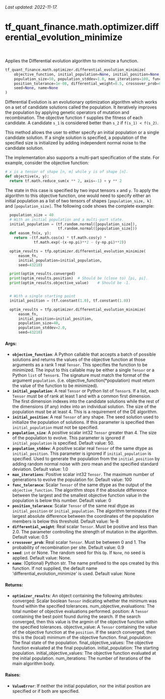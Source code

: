 <!--
This file is generated by a tool. Do not edit directly.
For open-source contributions the docs will be updated automatically.
-->

*Last updated: 2022-11-17.*

<div itemscope itemtype="http://developers.google.com/ReferenceObject">
<meta itemprop="name" content="tf_quant_finance.math.optimizer.differential_evolution_minimize" />
<meta itemprop="path" content="Stable" />
</div>

# tf_quant_finance.math.optimizer.differential_evolution_minimize

<!-- Insert buttons and diff -->

<table class="tfo-notebook-buttons tfo-api" align="left">
</table>



Applies the Differential evolution algorithm to minimize a function.

```python
tf_quant_finance.math.optimizer.differential_evolution_minimize(
    objective_function, initial_population=None, initial_position=None,
    population_size=50, population_stddev=1.0, max_iterations=100, func_tolerance=0,
    position_tolerance=1e-08, differential_weight=0.5, crossover_prob=0.9,
    seed=None, name=None
)
```



<!-- Placeholder for "Used in" -->

Differential Evolution is an evolutionary optimization algorithm which works
on a set of candidate solutions called the population. It iteratively
improves the population by applying genetic operators of mutation and
recombination. The objective function `f` supplies the fitness of each
candidate. A candidate `s_1` is considered better than `s_2` if
`f(s_1) < f(s_2)`.

This method allows the user to either specify an initial population or a
single candidate solution. If a single solution is specified, a population
of the specified size is initialized by adding independent normal noise
to the candidate solution.

The implementation also supports a multi-part specification of the state. For
example, consider the objective function:

```python
# x is a tensor of shape [n, m] while y is of shape [n].
def objective(x, y):
  return tf.math.reduce_sum(x ** 2, axis=-1) + y ** 2
```
The state in this case is specified by two input tensors `x` and `y`. To
apply the algorithm to this objective function, one would need to specify
either an initial population as a list of two tensors of shapes
`[population_size, k]` and `[population_size]`. The following code shows the
complete example:

```python
  population_size = 40
  # With an initial population and a multi-part state.
  initial_population = (tf.random.normal([population_size]),
                        tf.random.normal([population_size]))
  def easom_fn(x, y):
    return -(tf.math.cos(x) * tf.math.cos(y) *
             tf.math.exp(-(x-np.pi)**2 - (y-np.pi)**2))

  optim_results = tfp.optimizer.differential_evolution_minimize(
      easom_fn,
      initial_population=initial_population,
      seed=43210)

  print(optim_results.converged)
  print(optim_results.position)  # Should be (close to) [pi, pi].
  print(optim_results.objective_value)    # Should be -1.


  # With a single starting point
  initial_position = (tf.constant(1.0), tf.constant(1.0))

  optim_results = tfp.optimizer.differential_evolution_minimize(
      easom_fn,
      initial_position=initial_position,
      population_size=40,
      population_stddev=2.0,
      seed=43210)
```

#### Args:


* <b>`objective_function`</b>: A Python callable that accepts a batch of possible
  solutions and returns the values of the objective function at those
  arguments as a rank 1 real `Tensor`. This specifies the function to be
  minimized. The input to this callable may be either a single `Tensor`
  or a Python `list` of `Tensor`s. The signature must match the format of
  the argument `population`. (i.e. objective_function(*population) must
  return the value of the function to be minimized).
* <b>`initial_population`</b>: A real `Tensor` or Python list of `Tensor`s.
  If a list, each `Tensor` must be of rank at least 1 and with a common
  first dimension. The first dimension indexes into the candidate solutions
  while the rest of the dimensions (if any) index into an individual
  solution. The size of the population must be at least 4. This is a
  requirement of the DE algorithm.
* <b>`initial_position`</b>: A real `Tensor` of any shape. The seed solution used
  to initialize the population of solutions. If this parameter is specified
  then `initial_population` must not be specified.
* <b>`population_size`</b>: A positive scalar int32 `Tensor` greater than 4. The
  size of the population to evolve. This parameter is ignored if
  `initial_population` is specified.
  Default value: 50.
* <b>`population_stddev`</b>: A positive scalar real `Tensor` of the same dtype
  as `initial_position`. This parameter is ignored if `initial_population`
  is specified. Used to generate the population from the `initial_position`
  by adding random normal noise with zero mean and the specified standard
  deviation.
  Default value: 1.0
* <b>`max_iterations`</b>: Positive scalar int32 `Tensor`. The maximum number of
  generations to evolve the population for.
  Default value: 100
* <b>`func_tolerance`</b>: Scalar `Tensor` of the same dtype as the output of the
  `objective_function`. The algorithm stops if the absolute difference
  between the largest and the smallest objective function value in the
  population is below this number.
  Default value: 0
* <b>`position_tolerance`</b>: Scalar `Tensor` of the same real dtype as
  `initial_position` or `initial_population`. The algorithm terminates if
  the largest absolute difference between the coordinates of the population
  members is below this threshold.
  Default value: 1e-8
* <b>`differential_weight`</b>: Real scalar `Tensor`. Must be positive and less than
  2.0. The parameter controlling the strength of mutation in the algorithm.
  Default value: 0.5
* <b>`crossover_prob`</b>: Real scalar `Tensor`. Must be between 0 and 1. The
  probability of recombination per site.
  Default value: 0.9
* <b>`seed`</b>: `int` or None. The random seed for this `Op`. If `None`, no seed is
  applied.
  Default value: None.
* <b>`name`</b>: (Optional) Python str. The name prefixed to the ops created by this
  function. If not supplied, the default name
  'differential_evolution_minimize' is used.
  Default value: None


#### Returns:


* <b>`optimizer_results`</b>: An object containing the following attributes:
  converged: Scalar boolean `Tensor` indicating whether the minimum was
    found within the specified tolerances.
  num_objective_evaluations: The total number of objective
    evaluations performed.
  position: A `Tensor` containing the best point found during the search.
    If the search converged, then this value is the argmin of the
    objective function within the specified tolerances.
  objective_value: A `Tensor` containing the value of the objective
    function at the `position`. If the search
    converged, then this is the (local) minimum of
    the objective function.
  final_population: The final state of the population.
  final_objective_values: The objective function evaluated at the
    final population.
  initial_population: The starting population.
  initial_objective_values: The objective function evaluated at the
    initial population.
  num_iterations: The number of iterations of the main algorithm body.


#### Raises:


* <b>`ValueError`</b>: If neither the initial population, nor the initial position
  are specified or if both are specified.